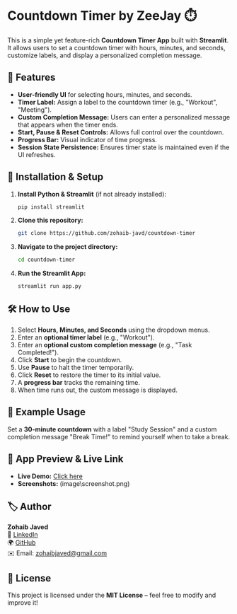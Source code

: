 # Countdown Timer by ZeeJay ⏱️

This is a simple yet feature-rich **Countdown Timer App** built with **Streamlit**. It allows users to set a countdown timer with hours, minutes, and seconds, customize labels, and display a personalized completion message.

## 🚀 Features
- **User-friendly UI** for selecting hours, minutes, and seconds.
- **Timer Label:** Assign a label to the countdown timer (e.g., "Workout", "Meeting").
- **Custom Completion Message:** Users can enter a personalized message that appears when the timer ends.
- **Start, Pause & Reset Controls:** Allows full control over the countdown.
- **Progress Bar:** Visual indicator of time progress.
- **Session State Persistence:** Ensures timer state is maintained even if the UI refreshes.

## 🔧 Installation & Setup
1. **Install Python & Streamlit** (if not already installed):
   ```bash
   pip install streamlit
   ```
2. **Clone this repository:**
   ```bash
   git clone https://github.com/zohaib-javd/countdown-timer
   ```
3. **Navigate to the project directory:**
   ```bash
   cd countdown-timer
   ```
4. **Run the Streamlit App:**
   ```bash
   streamlit run app.py
   ```

## 🛠 How to Use
1. Select **Hours, Minutes, and Seconds** using the dropdown menus.
2. Enter an **optional timer label** (e.g., "Workout").
3. Enter an **optional custom completion message** (e.g., "Task Completed!").
4. Click **Start** to begin the countdown.
5. Use **Pause** to halt the timer temporarily.
6. Click **Reset** to restore the timer to its initial value.
7. A **progress bar** tracks the remaining time.
8. When time runs out, the custom message is displayed.

## 📌 Example Usage
Set a **30-minute countdown** with a label "Study Session" and a custom completion message "Break Time!" to remind yourself when to take a break.

## 🌟 App Preview & Live Link
- **Live Demo:** [Click here](https://countdown-timer.streamlit.app/)
- **Screenshots:** (image\screenshot.png)

## 🏷️ Author
**Zohaib Javed**  
📌 [LinkedIn](https://linkedin.com/in/zohaib-javd)  
🌍 [GitHub](https://github.com/zohaib-javd)  
✉️ Email: [zohaibjaved@gmail.com](mailto:zohaibjaved@gmail.com)

## 📝 License
This project is licensed under the **MIT License** – feel free to modify and improve it!
